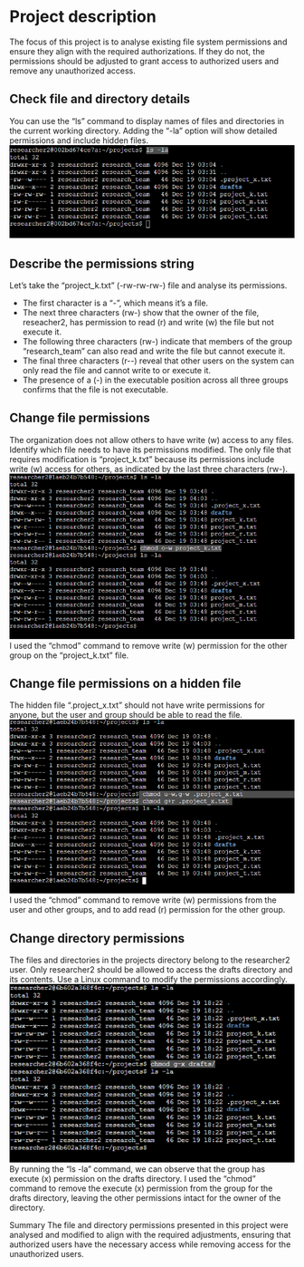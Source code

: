 # Project description
The focus of this project is to analyse existing file system permissions and ensure they align with the required authorizations. If they do not, the permissions should be adjusted to grant access to authorized users and remove any unauthorized access.

## Check file and directory details
You can use the “ls” command to display names of files and directories in the current working directory. Adding the “-la” option will show detailed permissions and include hidden files.
![image](https://github.com/L0rdB43lish/Changing-file-permissions-on-Linux/blob/784297f0a147229c5eb23ba39b31eb827802aa64/Captura%20de%20tela%202024-12-19%20003227.png)

## Describe the permissions string
Let’s take the “project_k.txt” (-rw-rw-rw-) file and analyse its permissions.
- The first character is a “-”, which means it’s a file. 
- The next three characters (rw-) show that the owner of the file, reseacher2, has permission to read (r) and write (w) the file but not execute it. 
- The following three characters (rw-) indicate that members of the group “research_team” can also read and write the file but cannot execute it.
- The final three characters (r--) reveal that other users on the system can only read the file and cannot write to or execute it. 
- The presence of a (-) in the executable position across all three groups confirms that the file is not executable.

## Change file permissions
The organization does not allow others to have write (w) access to any files. Identify which file needs to have its permissions modified. 
The only file that requires modification is “project_k.txt” because its permissions include write (w) access for others, as indicated by the last three characters (rw-).
![image](https://github.com/L0rdB43lish/Changing-file-permissions-on-Linux/blob/784297f0a147229c5eb23ba39b31eb827802aa64/Captura%20de%20tela%202024-12-19%20010657.png)
I used the “chmod” command to remove write (w) permission for the other group on the “project_k.txt” file.

## Change file permissions on a hidden file
The hidden file “.project_x.txt” should not have write permissions for anyone, but the user and group should be able to read the file. 
![image](https://github.com/L0rdB43lish/Changing-file-permissions-on-Linux/blob/784297f0a147229c5eb23ba39b31eb827802aa64/Captura%20de%20tela%202024-12-19%20011614.png)
I used the “chmod” command to remove write (w) permissions from the user and other groups, and to add read (r) permission for the other group.

## Change directory permissions
The files and directories in the projects directory belong to the researcher2 user. Only researcher2 should be allowed to access the drafts directory and its contents. Use a Linux command to modify the permissions accordingly. 
![image](https://github.com/L0rdB43lish/Changing-file-permissions-on-Linux/blob/784297f0a147229c5eb23ba39b31eb827802aa64/Captura%20de%20tela%202024-12-19%20152707.png)
By running the “ls -la” command, we can observe that the group has execute (x) permission on the drafts directory. I used the “chmod” command to remove the execute (x) permission from the group for the drafts directory, leaving the other permissions intact for the owner of the directory.

Summary
The file and directory permissions presented in this project were analysed and modified to align with the required adjustments, ensuring that authorized users have the necessary access while removing access for the unauthorized users.
